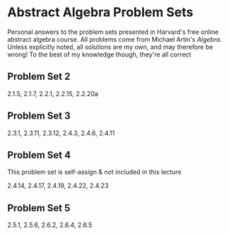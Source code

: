# Abstract Algebra Problem Sets

Personal answers to the problem sets presented in Harvard's free online
abstract algebra course. All problems come from Michael Artin's *Algebra*.
Unless explicitly noted, all solutions are my own, and may therefore be wrong!
To the best of my knowledge though, they're all correct

## Problem Set 2

2.1.5, 2.1.7, 2.2.1, 2.2.15, 2.2.20a

## Problem Set 3

2.3.1, 2.3.11, 2.3.12, 2.4.3, 2.4.6, 2.4.11

## Problem Set 4

This problem set is self-assign & not included in this lecture

2.4.14, 2.4.17, 2.4.19, 2.4.22, 2.4.23

## Problem Set 5

2.5.1, 2.5.6, 2.6.2, 2.6.4, 2.6.5
